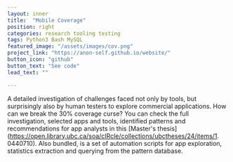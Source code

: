 ```yaml
---
layout: inner
title:  "Mobile Coverage"
position: right
categories: research tooling testing
tags: Python3 Bash MySQL
featured_image: "/assets/images/cov.png"
project_link: "https://anon-self.github.io/website/"
button_icon: "github"
button_text: "See code"
lead_text: ""

---
```


A detailed investigation of challenges faced not only by tools, but surprisingly also by human testers to explore commercial applications. How can we break the 30% coverage curse? You can check the full investigation, selected apps and tools, identified patterns and recommendations for app analysts in this [Master's thesis](https://open.library.ubc.ca/soa/cIRcle/collections/ubctheses/24/items/1. 0440710). Also bundled, is a set of automation scripts for app exploration, statistics extraction and querying from the pattern database.

<!-- maybe put graph from fse presentation -->